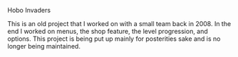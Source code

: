Hobo Invaders  
  
This is an old project that I worked on with a small team back in 2008. In the end I worked on menus, the shop feature, the level progression, and options. This project is being put up mainly for posterities sake and is no longer being maintained.